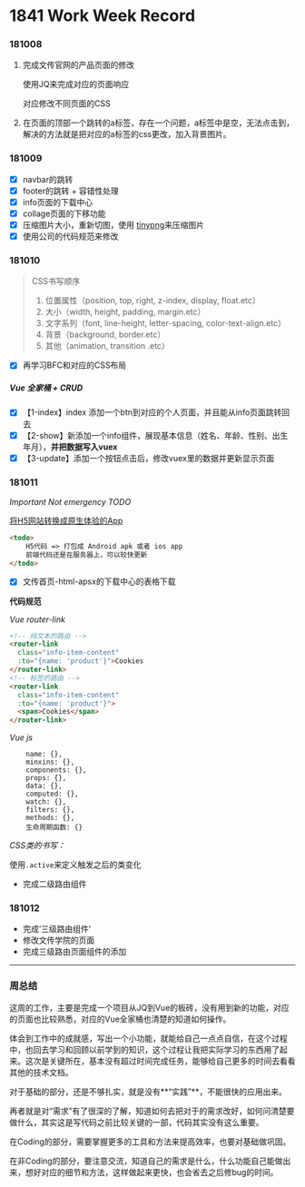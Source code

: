 # 1841 Work Week Record

### 181008

1. 完成文传官网的产品页面的修改

   使用JQ来完成对应的页面响应

   对应修改不同页面的CSS
2. 在页面的顶部一个跳转的a标签，存在一个问题，a标签中是空，无法点击到，解决的方法就是把对应的a标签的css更改，加入背景图片。

### 181009

- [x] navbar的跳转
- [x] footer的跳转 + 容错性处理
- [x] info页面的下载中心
- [x] collage页面的下移功能
- [x] 压缩图片大小，重新切图，使用 [tinypng](https://tinypng.com/)来压缩图片
- [x] 使用公司的代码规范来修改

### 181010

> CSS书写顺序
>
> 1. 位置属性（position, top, right, z-index, display, float.etc）
> 2. 大小（width, height, padding, margin.etc）
> 3. 文字系列（font, line-height, letter-spacing, color-text-align.etc）
> 4. 背景（background, border.etc）
> 5. 其他（animation, transition .etc）

- [x] 再学习BFC和对应的CSS布局

##### Vue 全家桶 + CRUD

- [x] 【1-index】index 添加一个btn到对应的个人页面，并且能从info页面跳转回去
- [x] 【2-show】新添加一个info组件，展现基本信息（姓名、年龄、性别、出生年月），**并把数据写入vuex**
- [x] 【3-update】添加一个按钮点击后，修改vuex里的数据并更新显示页面

### 181011

*Important Not emergency TODO*

[将H5网站转换成原生体验的App](https://blog.csdn.net/hbcui1984/article/details/78607876)

```html
<todo>
	H5代码 => 打包成 Android apk 或者 ios app
    前端代码还是在服务器上，可以较快更新
</todo>
```

- [x] 文传首页-html-apsx的下载中心的表格下载

**代码规范**

*Vue router-link*

```html
<!-- 纯文本的路由 -->
<router-link
  class="info-item-content"
  :to="{name: 'product'}">Cookies
</router-link>
<!-- 标签的路由 -->
<router-link
  class="info-item-content"
  :to="{name: 'product'}">
  <span>Cookies</span>
</router-link>
```

*Vue js*

```JS
    name: {},
    minxins: {},
    components: {},
    props: {},
    data: {},
    computed: {},
    watch: {},
    filters: {},
    methods: {},
    生命周期函数: {}
```

*CSS类的书写：*

使用`.active`来定义触发之后的类变化

- 完成二级路由组件

### 181012

- 完成‘三级路由组件’
- 修改文传学院的页面
- 完成三级路由页面组件的添加

---

### 周总结

这周的工作，主要是完成一个项目从JQ到Vue的板砖，没有用到新的功能，对应的页面也比较熟悉，对应的Vue全家桶也清楚的知道如何操作。

体会到工作中的成就感，写出一个小功能，就能给自己一点点自信，在这个过程中，也回去学习和回顾以前学到的知识，这个过程让我把实际学习的东西用了起来。这次是关键所在，基本没有超过时间完成任务，能够给自己更多的时间去看看其他的技术文档。

对于基础的部分，还是不够扎实，就是没有**“实践”**，不能很快的应用出来。

再者就是对“需求”有了很深的了解，知道如何去把对于的需求改好，如何问清楚要做什么，其实这是写代码之前比较关键的一部，代码其实没有这么重要。

在Coding的部分，需要掌握更多的工具和方法来提高效率，也要对基础做巩固。

在非Coding的部分，要注意交流，知道自己的需求是什么，什么功能自己能做出来，想好对应的细节和方法，这样做起来更快，也会省去之后修bug的时间。